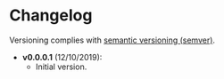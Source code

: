 # Changelog

Versioning complies with [semantic versioning (semver)](http://semver.org/).

<!-- RETAIN THIS COMMENT. An entry template for a new version is automatically added each time `Invoke-psake version` is called. Fill in changes afterwards. -->

* **v0.0.0.1** (12/10/2019):
  * Initial version. 

